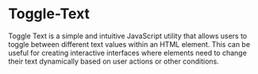 # Toggle-Text
Toggle Text is a simple and intuitive JavaScript utility that allows users to toggle between different text values within an HTML element. This can be useful for creating interactive interfaces where elements need to change their text dynamically based on user actions or other conditions.
